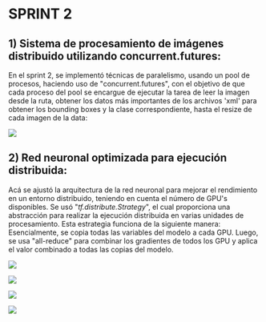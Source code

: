 # SPRINT 2
## 1) Sistema de procesamiento de imágenes distribuido utilizando concurrent.futures:
En el sprint 2, se implementó técnicas de paralelismo, usando un pool de procesos, haciendo uso de "concurrent.futures", con el objetivo de que cada proceso del pool se encargue de ejecutar la tarea de leer la imagen desde la ruta, obtener los datos más importantes de los archivos 'xml' para obtener los bounding boxes y la clase correspondiente, hasta el resize de cada imagen de la data:

![](https://github.com/DianaLlamoca/Proyecto-ObjectDetection/blob/main/SPRINT2/IM%C3%81GENES/CF.PNG)

## 2) Red neuronal optimizada para ejecución distribuida:
Acá se ajustó la arquitectura de la red neuronal para mejorar el rendimiento en un entorno distribuido, teniendo en cuenta el número de GPU's disponibles.
Se usó "*tf.distribute.Strategy*", el cual proporciona una abstracción para realizar la ejecución distribuida en varias unidades de procesamiento.
Esta estrategia funciona de la siguiente manera: Esencialmente, se copia todas las variables del modelo a cada GPU. Luego, se usa "all-reduce" para combinar los gradientes de todos los GPU y aplica el valor combinado a todas las copias del modelo.

![](https://github.com/DianaLlamoca/Proyecto-ObjectDetection/blob/main/SPRINT2/IM%C3%81GENES/GPU1.PNG)

![](https://github.com/DianaLlamoca/Proyecto-ObjectDetection/blob/main/SPRINT2/IM%C3%81GENES/GPU2.PNG)

![](https://github.com/DianaLlamoca/Proyecto-ObjectDetection/blob/main/SPRINT2/IM%C3%81GENES/GPU3.PNG)

![](https://github.com/DianaLlamoca/Proyecto-ObjectDetection/blob/main/SPRINT2/IM%C3%81GENES/GPU4.PNG)
